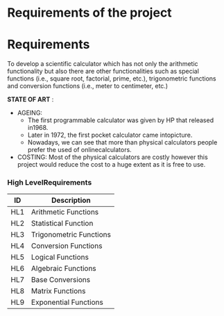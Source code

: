 # Requirements of the project

  
# Requirements

To develop a scientific calculator which has not only the arithmetic functionality but also there are other functionalities such as special functions (i.e., square root, factorial, prime, etc.), trigonometric functions and conversion functions (i.e., meter to centimeter, etc.)

**STATE OF ART** :

- AGEING:
  - The first programmable calculator was given by HP that released in1968.
  - Later in 1972, the first pocket calculator came intopicture.
  - Nowadays, we can see that more than physical calculators people prefer the used of onlinecalculators.
- COSTING: Most of the physical calculators are costly however this project would reduce the cost to a huge extent as it is free to use.


### High LevelRequirements  

|  ID |  Description |
| --- | --- |
| HL1 | Arithmetic Functions |
| HL2 | Statistical Function |
| HL3 | Trigonometric Functions |
| HL4 | Conversion Functions |
| HL5 | Logical Functions |
| HL6 | Algebraic Functions |
| HL7 | Base Conversions |
| HL8 | Matrix Functions |
| HL9 | Exponential Functions |

